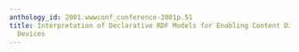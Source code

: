 ```yaml
---
anthology_id: 2001.wwwconf_conference-2001p.51
title: Interpretation of Declarative RDF Models for Enabling Content Display on Multiple
  Devices
---
```

